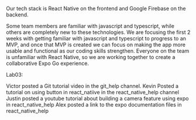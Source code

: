 Our tech stack is React Native on the frontend and Google Firebase on the backend. 

Some team members are familiar with javascript and typescript, while others are completely new to these technologies. We are focusing the first 2 weeks with getting familiar with javascript and typescript to progress to an MVP, and once that MVP is created we can focus on making the app more usable and functional as our coding skills strengthen. Everyone on the team is unfamiliar with React Native, so we are working together to create a collaborative Expo Go experience.

Lab03: 

Victor posted a Git tutorial video in the git_help channel.
Kevin Posted a tutorial on using button in react_natiive in the react_native_help channel
Justin posted a youtube tutorial about building a camera feature using expo in react_native_help 
Alex posted a link to the expo documentation files in react_native_help
